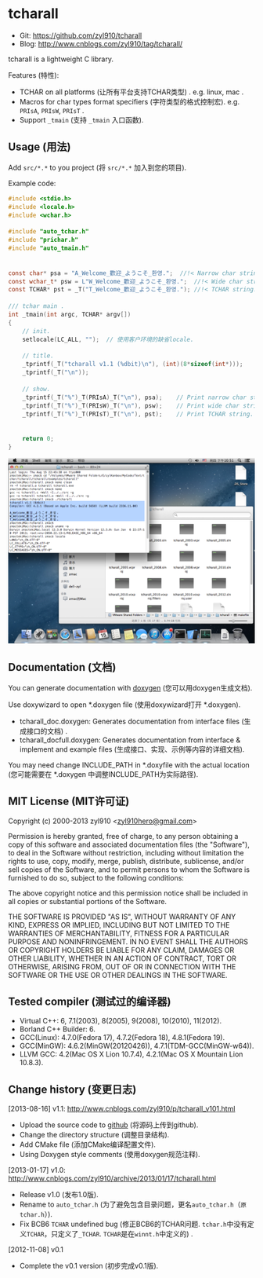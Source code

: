 tcharall
========

* Git:	https://github.com/zyl910/tcharall
* Blog:	http://www.cnblogs.com/zyl910/tag/tcharall/

tcharall is a lightweight C library.

Features (特性):
* TCHAR on all platforms (让所有平台支持TCHAR类型) . e.g. linux, mac .
* Macros for char types format specifiers (字符类型的格式控制宏). e.g. `PRIsA`, `PRIsW`, `PRIsT` .
* Support `_tmain` (支持 `_tmain` 入口函数).

## Usage (用法)

Add `src/*.*` to you project (将 `src/*.*` 加入到您的项目).

Example code:

```c
#include <stdio.h>
#include <locale.h>
#include <wchar.h>

#include "auto_tchar.h"
#include "prichar.h"
#include "auto_tmain.h"


const char* psa = "A_Welcome_歡迎_ようこそ_환영.";	//!< Narrow char string. "Welcome": English, Traditional Chinese, Japanese, Korean.
const wchar_t* psw = L"W_Welcome_歡迎_ようこそ_환영.";	//!< Wide char string.
const TCHAR* pst = _T("T_Welcome_歡迎_ようこそ_환영.");	//!< TCHAR string.

/// tchar main .
int _tmain(int argc, TCHAR* argv[])
{
	// init.
	setlocale(LC_ALL, "");	// 使用客户环境的缺省locale.

	// title.
	_tprintf(_T("tcharall v1.1 (%dbit)\n"), (int)(8*sizeof(int*)));
	_tprintf(_T("\n"));

	// show.
	_tprintf(_T("%")_T(PRIsA)_T("\n"), psa);	// Print narrow char string.
	_tprintf(_T("%")_T(PRIsW)_T("\n"), psw);	// Print wide char string.
	_tprintf(_T("%")_T(PRIsT)_T("\n"), pst);	// Print TCHAR string.
	

	return 0;
}
```

![example](docs/images/examples_tcharall.png "example")



## Documentation (文档)

You can generate documentation with [doxygen](http://www.stack.nl/~dimitri/doxygen/index.html) (您可以用doxygen生成文档).

Use doxywizard to open *.doxygen file (使用doxywizard打开 *.doxygen).

* tcharall_doc.doxygen: Generates documentation from interface files (生成接口的文档) .
* tcharall_docfull.doxygen: Generates documentation from interface & implement and example files (生成接口、实现、示例等内容的详细文档).

You may need change INCLUDE_PATH in *.doxyfile with the actual location (您可能需要在 *.doxygen 中调整INCLUDE_PATH为实际路径).


## MIT License (MIT许可证)

Copyright (c) 2000-2013 zyl910 \<zyl910hero@gmail.com\>

Permission is hereby granted, free of charge, to any person obtaining a copy
of this software and associated documentation files (the "Software"), to deal
in the Software without restriction, including without limitation the rights
to use, copy, modify, merge, publish, distribute, sublicense, and/or sell
copies of the Software, and to permit persons to whom the Software is
furnished to do so, subject to the following conditions:

The above copyright notice and this permission notice shall be included in
all copies or substantial portions of the Software.

THE SOFTWARE IS PROVIDED "AS IS", WITHOUT WARRANTY OF ANY KIND, EXPRESS OR
IMPLIED, INCLUDING BUT NOT LIMITED TO THE WARRANTIES OF MERCHANTABILITY,
FITNESS FOR A PARTICULAR PURPOSE AND NONINFRINGEMENT. IN NO EVENT SHALL THE
AUTHORS OR COPYRIGHT HOLDERS BE LIABLE FOR ANY CLAIM, DAMAGES OR OTHER
LIABILITY, WHETHER IN AN ACTION OF CONTRACT, TORT OR OTHERWISE, ARISING FROM,
OUT OF OR IN CONNECTION WITH THE SOFTWARE OR THE USE OR OTHER DEALINGS IN
THE SOFTWARE.

## Tested compiler (测试过的编译器)

* Virtual C++: 6, 7.1(2003), 8(2005), 9(2008), 10(2010), 11(2012).
* Borland C++ Builder: 6.
* GCC(Linux): 4.7.0(Fedora 17),  4.7.2(Fedora 18),  4.8.1(Fedora 19).
* GCC(MinGW): 4.6.2(MinGW(20120426)), 4.7.1(TDM-GCC(MinGW-w64)).
* LLVM GCC: 4.2(Mac OS X Lion 10.7.4), 4.2.1(Mac OS X Mountain Lion 10.8.3).



## Change history (变更日志)

[2013-08-16] v1.1: http://www.cnblogs.com/zyl910/p/tcharall_v101.html

* Upload the source code to [github](https://github.com/zyl910/tcharall) (将源码上传到github).
* Change the directory structure (调整目录结构).
* Add CMake file (添加CMake编译配置文件).
* Using Doxygen style comments (使用doxygen规范注释).

[2013-01-17] v1.0: http://www.cnblogs.com/zyl910/archive/2013/01/17/tcharall.html

* Release v1.0 (发布1.0版).
* Rename to `auto_tchar.h` (为了避免包含目录问题，更名`auto_tchar.h`（`原tchar.h`）).
* Fix BCB6 `TCHAR` undefined bug (修正BCB6的TCHAR问题. `tchar.h`中没有定义`TCHAR`，只定义了`_TCHAR`. `TCHAR`是在`winnt.h`中定义的) .

[2012-11-08] v0.1
* Complete the v0.1 version (初步完成v0.1版).
